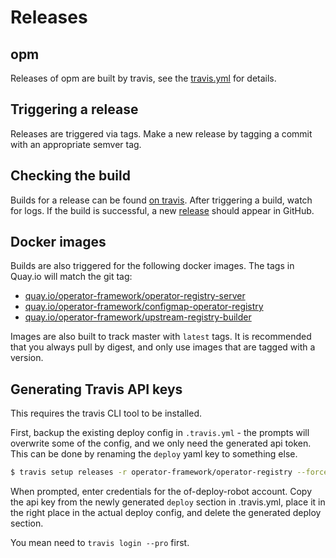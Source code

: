 # Releases

## opm

Releases of opm are built by travis, see the [travis.yml](../../.travis.yml) for details.

## Triggering a release

Releases are triggered via tags. Make a new release by tagging a commit with an appropriate semver tag.

## Checking the build

Builds for a release can be found [on travis](https://travis-ci.com/operator-framework/operator-registry). After triggering a build, watch for logs. If the build is successful, a new [release](https://github.com/operator-framework/operator-registry) should appear in GitHub.

## Docker images

Builds are also triggered for the following docker images. The tags in Quay.io will match the git tag:

 - [quay.io/operator-framework/operator-registry-server](https://quay.io/repository/operator-framework/operator-registry-server)
 - [quay.io/operator-framework/configmap-operator-registry](https://quay.io/repository/operator-framework/configmap-operator-registry)
 - [quay.io/operator-framework/upstream-registry-builder](https://quay.io/repository/operator-framework/upstream-registry-builder?tab=tags)
 
 Images are also built to track master with `latest` tags. It is recommended that you always pull by digest, and only use images that are tagged with a version.
 
 
## Generating Travis API keys

This requires the travis CLI tool to be installed.

First, backup the existing deploy config in `.travis.yml` - the prompts will overwrite some of the config, and 
we only need the generated api token. This can be done by renaming the `deploy` yaml key to something else.

```sh
$ travis setup releases -r operator-framework/operator-registry --force --pro
```

When prompted, enter credentials for the of-deploy-robot account. Copy the api key from the newly generated `deploy` section in .travis.yml, place
it in the right place in the actual deploy config, and delete the generated deploy section.

You mean need to `travis login --pro` first.